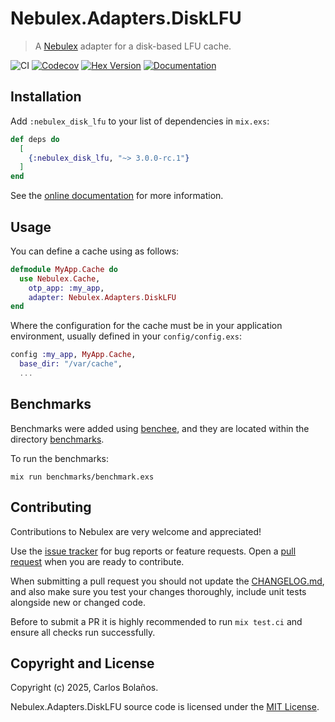 # Nebulex.Adapters.DiskLFU
> A [Nebulex][Nebulex] adapter for a disk-based LFU cache.

[Nebulex]: http://github.com/elixir-nebulex/nebulex

![CI](http://github.com/elixir-nebulex/nebulex_disk_lfu/workflows/CI/badge.svg)
[![Codecov](http://codecov.io/gh/elixir-nebulex/nebulex_disk_lfu/graph/badge.svg)](http://codecov.io/gh/elixir-nebulex/nebulex_disk_lfu/graph/badge.svg)
[![Hex Version](http://img.shields.io/hexpm/v/nebulex_disk_lfu.svg)](http://hex.pm/packages/nebulex_disk_lfu)
[![Documentation](http://img.shields.io/badge/Documentation-ff69b4)](http://hexdocs.pm/nebulex_disk_lfu)

## Installation

Add `:nebulex_disk_lfu` to your list of dependencies in `mix.exs`:

```elixir
def deps do
  [
    {:nebulex_disk_lfu, "~> 3.0.0-rc.1"}
  ]
end
```

See the [online documentation](http://hexdocs.pm/nebulex_disk_lfu/)
for more information.

## Usage

You can define a cache using as follows:

```elixir
defmodule MyApp.Cache do
  use Nebulex.Cache,
    otp_app: :my_app,
    adapter: Nebulex.Adapters.DiskLFU
end
```

Where the configuration for the cache must be in your application
environment, usually defined in your `config/config.exs`:

```elixir
config :my_app, MyApp.Cache,
  base_dir: "/var/cache",
  ...
```

## Benchmarks

Benchmarks were added using [benchee](http://github.com/PragTob/benchee), and
they are located within the directory [benchmarks](./benchmarks).

To run the benchmarks:

```
mix run benchmarks/benchmark.exs
```

## Contributing

Contributions to Nebulex are very welcome and appreciated!

Use the [issue tracker](http://github.com/elixir-nebulex/nebulex_disk_lfu/issues)
for bug reports or feature requests. Open a
[pull request](http://github.com/elixir-nebulex/nebulex_disk_lfu/pulls)
when you are ready to contribute.

When submitting a pull request you should not update the
[CHANGELOG.md](CHANGELOG.md), and also make sure you test your changes
thoroughly, include unit tests alongside new or changed code.

Before to submit a PR it is highly recommended to run `mix test.ci` and ensure
all checks run successfully.

## Copyright and License

Copyright (c) 2025, Carlos Bolaños.

Nebulex.Adapters.DiskLFU source code is licensed under the [MIT License](LICENSE).
